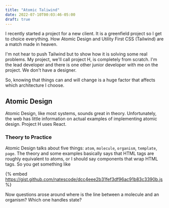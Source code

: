 ```yaml
---
title: "Atomic Taliwind"
date: 2022-07-10T00:03:46-05:00
draft: true
---
```


I recently started a project for a new client. It is a greenfield project so I get to choice everything. How Atomic Design and Utility First CSS (Tailwind) are a match made in heaven.

I'm not hear to push Tailwind but to show how it is solving some real problems. My project, we'll call project H, is completely from scratch. I'm the lead developer and there is one other junior developer with me on the project. We don't have a designer.

So, knowing that things can and will change is a huge factor that affects which architecture I choose.

## Atomic Design

Atomic Design, like most systems, sounds great in theory. Unfortunately, the web has little information on actual examples of implementing atomic design. Project H uses React.

### Theory to Practice

Atomic Design talks about five things: `atom`, `molecule`, `organism`, `template`, `page`. The theory and some examples basically says that HTML tags are roughly equivalent to atoms, or I should say components that wrap HTML tags. So you get something like

{% embed https://gist.github.com/natescode/dcc4eee2b31fef3df96ac91b83c3390b.js %}

Now questions arose around where is the line between a molecule and an organism? Which one handles state?
